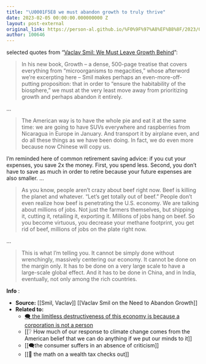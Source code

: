 ```yaml
---
title: "\U0001F5E8️ we must abandon growth to truly thrive"
date: 2023-02-05 00:00:00.000000000 Z
layout: post-external
original_link: https://person-al.github.io/%F0%9F%97%A8%EF%B8%8F/2023/02/05/we-must-abandon-growth-to-truly-thrive.html
author: 100646
---
```


selected quotes from “[Vaclav Smil: We Must Leave Growth Behind](https://nymag.com/intelligencer/2019/09/vaclav-smil-on-the-need-to-abandon-growth.html)”:

> In his new book, Growth – a dense, 500-page treatise that covers everything from “microorganisms to megacities,” whose afterword we’re excerpting here – Smil makes perhaps an even-more-off-putting proposition: that in order to “ensure the habitability of the biosphere,” we must at the very least move away from prioritizing growth and perhaps abandon it entirely.

…

> The American way is to have the whole pie and eat it at the same time: we are going to have SUVs everywhere and raspberries from Nicaragua in Europe in January. And transport it by airplane even, and do all these things as we have been doing. In fact, we do even more because now Chinese will copy us.

I’m reminded here of common retirement saving advice: if you cut your expenses, you save 2x the money. First, you spend less. Second, you don’t have to save as much in order to retire because your future expenses are also smaller. …

> As you know, people aren’t crazy about beef right now. Beef is killing the planet and whatever. “Let’s get totally out of beef.” People don’t even realize how beef is penetrating the U.S. economy. We are talking about millions of jobs. Not just the farmers themselves, but shipping it, cutting it, retailing it, exporting it. Millions of jobs hang on beef. So you become virtuous, you decrease your methane footprint, you get rid of beef, millions of jobs on the plate right now.

…

> This is what I’m telling you. It cannot be simply done without wrenchingly, massively centering our economy. It cannot be done on the margin only. It has to be done on a very large scale to have a large-scale global effect. And it has to be done in China, and in India, eventually, not only among the rich countries.

**Info** :

- **Source:** [[Smil, Vaclav]] [[Vaclav Smil on the Need to Abandon Growth]]
- **Related to:**
  - [🗨️ the limitless destructiveness of this economy is because a corporation is not a person](/%F0%9F%97%A8%EF%B8%8F/2022/06/28/the-limitless-destructiveness-of-this-economy-is-because-a-corporation-is-not-a-person.html)
  - [[❔ How much of our response to climate change comes from the American belief that we can do anything if we put our minds to it]]
  - [[🗨️the consumer suffers in an absence of criticism]]
  - [[🌰 the math on a wealth tax checks out]]
